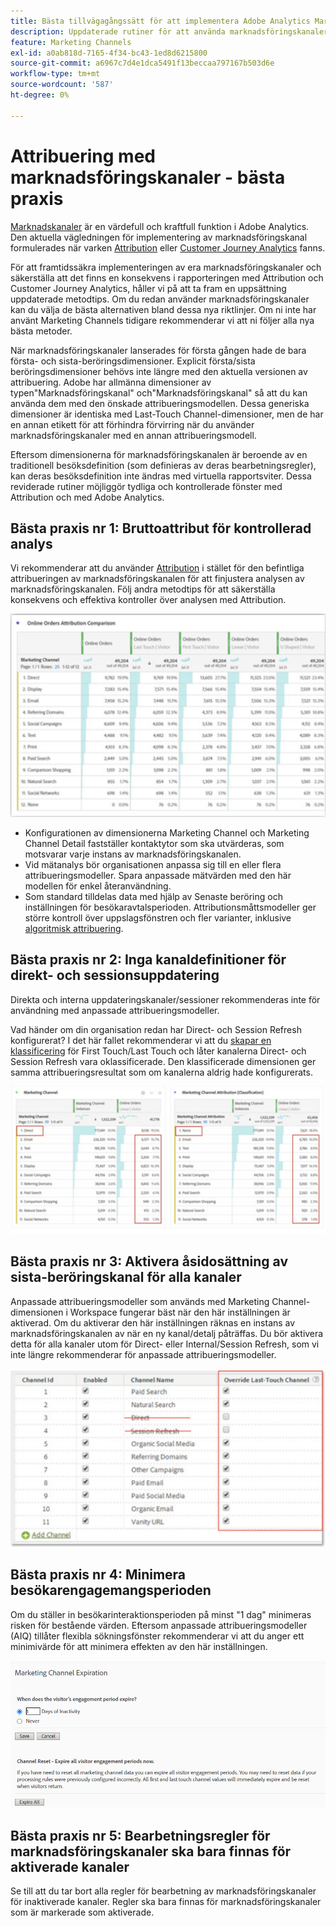 ```yaml
---
title: Bästa tillvägagångssätt för att implementera Adobe Analytics Marketing Channels
description: Uppdaterade rutiner för att använda marknadsföringskanaler med Attribution och Customer Journey Analytics
feature: Marketing Channels
exl-id: a0ab818d-7165-4f34-bc43-1ed8d6215800
source-git-commit: a6967c7d4e1dca5491f13beccaa797167b503d6e
workflow-type: tm+mt
source-wordcount: '587'
ht-degree: 0%

---
```


# Attribuering med marknadsföringskanaler - bästa praxis

[Marknadskanaler](/help/components/c-marketing-channels/c-getting-started-mchannel.md) är en värdefull och kraftfull funktion i Adobe Analytics. Den aktuella vägledningen för implementering av marknadsföringskanal formulerades när varken [Attribution](/help/analyze/analysis-workspace/attribution/overview.md) eller [Customer Journey Analytics](https://experienceleague.adobe.com/docs/analytics-platform/using/cja-usecases/marketing-channels.html#cja-usecases) fanns.

För att framtidssäkra implementeringen av era marknadsföringskanaler och säkerställa att det finns en konsekvens i rapporteringen med Attribution och Customer Journey Analytics, håller vi på att ta fram en uppsättning uppdaterade metodtips. Om du redan använder marknadsföringskanaler kan du välja de bästa alternativen bland dessa nya riktlinjer. Om ni inte har använt Marketing Channels tidigare rekommenderar vi att ni följer alla nya bästa metoder.

När marknadsföringskanaler lanserades för första gången hade de bara första- och sista-beröringsdimensioner. Explicit första/sista beröringsdimensioner behövs inte längre med den aktuella versionen av attribuering. Adobe har allmänna dimensioner av typen&quot;Marknadsföringskanal&quot; och&quot;Marknadsföringskanal&quot; så att du kan använda dem med den önskade attribueringsmodellen. Dessa generiska dimensioner är identiska med Last-Touch Channel-dimensioner, men de har en annan etikett för att förhindra förvirring när du använder marknadsföringskanaler med en annan attribueringsmodell.

Eftersom dimensionerna för marknadsföringskanalen är beroende av en traditionell besöksdefinition (som definieras av deras bearbetningsregler), kan deras besöksdefinition inte ändras med virtuella rapportsviter. Dessa reviderade rutiner möjliggör tydliga och kontrollerade fönster med Attribution och med Adobe Analytics.

## Bästa praxis nr 1: Bruttoattribut för kontrollerad analys

Vi rekommenderar att du använder [Attribution](/help/analyze/analysis-workspace/attribution/overview.md) i stället för den befintliga attribueringen av marknadsföringskanalen för att finjustera analysen av marknadsföringskanalen. Följ andra metodtips för att säkerställa konsekvens och effektiva kontroller över analysen med Attribution.

![](assets/attribution.png)

* Konfigurationen av dimensionerna Marketing Channel och Marketing Channel Detail fastställer kontaktytor som ska utvärderas, som motsvarar varje instans av marknadsföringskanalen.
* Vid mätanalys bör organisationen anpassa sig till en eller flera attribueringsmodeller. Spara anpassade mätvärden med den här modellen för enkel återanvändning.
* Som standard tilldelas data med hjälp av Senaste beröring och inställningen för besökaravtalsperioden. Attributionsmåttsmodeller ger större kontroll över uppslagsfönstren och fler varianter, inklusive [algoritmisk attribuering](/help/analyze/analysis-workspace/attribution/algorithmic.md#analysis-workspace).

## Bästa praxis nr 2: Inga kanaldefinitioner för direkt- och sessionsuppdatering

Direkta och interna uppdateringskanaler/sessioner rekommenderas inte för användning med anpassade attribueringsmodeller.

Vad händer om din organisation redan har Direct- och Session Refresh konfigurerat? I det här fallet rekommenderar vi att du [skapar en klassificering](/help/admin/tools/manage-rs/edit-settings/marketing-channels/classifications-mchannel.md) för First Touch/Last Touch och låter kanalerna Direct- och Session Refresh vara oklassificerade. Den klassificerade dimensionen ger samma attribueringsresultat som om kanalerna aldrig hade konfigurerats.

![](assets/direct-session-refresh.png)

## Bästa praxis nr 3: Aktivera åsidosättning av sista-beröringskanal för alla kanaler

Anpassade attribueringsmodeller som används med Marketing Channel-dimensionen i Workspace fungerar bäst när den här inställningen är aktiverad. Om du aktiverar den här inställningen räknas en instans av marknadsföringskanalen av när en ny kanal/detalj påträffas. Du bör aktivera detta för alla kanaler utom för Direct- eller Internal/Session Refresh, som vi inte längre rekommenderar för anpassade attribueringsmodeller.

![](assets/override.png)

## Bästa praxis nr 4: Minimera besökarengagemangsperioden

Om du ställer in besökarinteraktionsperioden på minst &quot;1 dag&quot; minimeras risken för bestående värden. Eftersom anpassade attribueringsmodeller (AIQ) tillåter flexibla sökningsfönster rekommenderar vi att du anger ett minimivärde för att minimera effekten av den här inställningen.

![](assets/expiration.png)

## Bästa praxis nr 5: Bearbetningsregler för marknadsföringskanaler ska bara finnas för aktiverade kanaler

Se till att du tar bort alla regler för bearbetning av marknadsföringskanaler för inaktiverade kanaler. Regler ska bara finnas för marknadsföringskanaler som är markerade som aktiverade.
